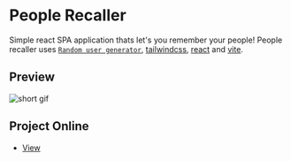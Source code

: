 # People Recaller

Simple react SPA application thats let's you remember your people! People recaller uses [`Random user generator`](https://randomuser.me/), [tailwindcss](https://tailwindcss.com/), [react](https://react.dev/) and [vite](https://vitejs.dev/).

## Preview

![`short gif`](./People-Recaller.gif)

## Project Online

-   [View](https://gymmed.github.io/BIT-React-Vehicle-Rent-CRUD/)

